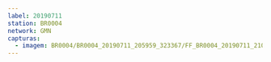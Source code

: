 ```yaml
---
label: 20190711
station: BR0004
network: GMN
capturas:
  - imagem: BR0004/BR0004_20190711_205959_323367/FF_BR0004_20190711_210451_053_0006656.fits_maxpixel.jpg
---
```

